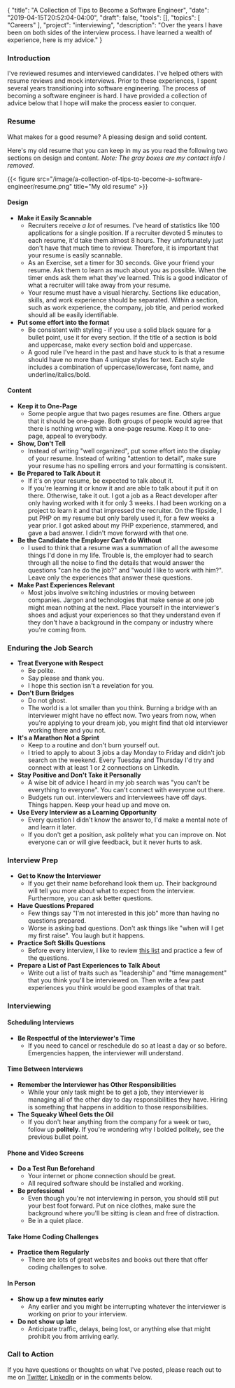 {
    "title": "A Collection of Tips to Become a Software Engineer",
    "date": "2019-04-15T20:52:04-04:00",
    "draft": false,
    "tools": [],
    "topics": [
        "Careers"
    ],
    "project": "interviewing",
    "description": "Over the years I have been on both sides of the interview process. I have learned a wealth of experience, here is my advice."
}

<!-- Templates

{{< youtube id >}} 
{{< figure src="/image/a-collection-of-tips-to-become-a-software-engineer/resume.png" title="My old resume" >}}

-->

<!-- Where to Post
    reddit cs careers
    Slack Hack.Diversity
    Twitter
    LinkedIn
    Instagram
 -->

### Introduction

I've reviewed resumes and interviewed candidates. I've helped others with resume reviews and mock interviews. Prior to these experiences, I spent several years transitioning into software engineering. The process of becoming a software engineer is hard. I have provided a collection of advice below that I hope will make the process easier to conquer. 

### Resume

What makes for a good resume? A pleasing design and solid content.

Here's my old resume that you can keep in my as you read the following two sections on design and content. *Note: The gray boxes are my contact info I removed.*

{{< figure src="/image/a-collection-of-tips-to-become-a-software-engineer/resume.png" title="My old resume" >}}

#### Design

- **Make it Easily Scannable** 
    - Recruiters receive *a lot* of resumes. I've heard of statistics like 100 applications for a single position. If a recruiter devoted 5 minutes to each resume, it'd take them almost 8 hours. They unfortunately just don't have that much time to review. Therefore, it is important that your resume is easily scannable.
    - As an Exercise, set a timer for 30 seconds. Give your friend your resume. Ask them to learn as much about you as possible. When the timer ends ask them what they've learned. This is a good indicator of what a recruiter will take away from your resume.
    - Your resume must have a visual hierarchy. Sections like education, skills, and work experience should be separated. Within a section, such as work experience, the company, job title, and period worked should all be easily identifiable.
- **Put some effort into the format** 
    - Be consistent with styling - if you use a solid black square for a bullet point, use it for every section. If the title of a section is bold and uppercase, make every section bold and uppercase.
    - A good rule I've heard in the past and have stuck to is that a resume should have no more than 4 unique styles for text. Each style includes a combination of uppercase/lowercase, font name, and underline/italics/bold. 

#### Content

- **Keep it to One-Page** 
    - Some people argue that two pages resumes are fine. Others argue that it should be one-page. Both groups of people would agree that there is nothing wrong with a one-page resume. Keep it to one-page, appeal to everybody. 
- **Show, Don't Tell**
    - Instead of writing "well organized", put some effort into the display of your resume. Instead of writing "attention to detail", make sure your resume has no spelling errors and your formatting is consistent.
- **Be Prepared to Talk About it** 
    - If it's on your resume, be expected to talk about it.
    - If you're learning it or know it and are able to talk about it put it on there. Otherwise, take it out. I got a job as a React developer after only having worked with it for only 3 weeks. I had been working on a project to learn it and that impressed the recruiter. On the flipside, I put PHP on my resume but only barely used it, for a few weeks a year prior. I got asked about my PHP experience, stammered, and gave a bad answer. I didn't move forward with that one.
- **Be the Candidate the Employer Can't do Without**
    - I used to think that a resume was a summation of all the awesome things I'd done in my life. Trouble is, the employer had to search through all the noise to find the details that would answer the questions "can he do the job?" and "would I like to work with him?". Leave only the experiences that answer these questions.
- **Make Past Experiences Relevant**
    - Most jobs involve switching industries or moving between companies. Jargon and technologies that make sense at one job might mean nothing at the next. Place yourself in the interviewer's shoes and adjust your experiences so that they understand even if they don't have a background in the company or industry where you're coming from.

### Enduring the Job Search

- **Treat Everyone with Respect**
    - Be polite.
    - Say please and thank you. 
    - I hope this section isn't a revelation for you.
- **Don't Burn Bridges**
    - Do not ghost.
    - The world is a lot smaller than you think. Burning a bridge with an interviewer might have no effect now. Two years from now, when you're applying to your dream job, you might find that old interviewer working there and you not.
- **It's a Marathon Not a Sprint**
    - Keep to a routine and don't burn yourself out. 
    - I tried to apply to about 3 jobs a day Monday to Friday and didn't job search on the weekend. Every Tuesday and Thursday I'd try and connect with at least 1 or 2 connections on LinkedIn. 
- **Stay Positive and Don't Take it Personally**
    - A wise bit of advice I heard in my job search was "you can't be everything to everyone". You can't connect with everyone out there.
    - Budgets run out. interviewers and interviewees have off days. Things happen. Keep your head up and move on.
- **Use Every Interview as a Learning Opportunity**
    - Every question I didn't know the answer to, I'd make a mental note of and learn it later. 
    - If you don't get a position, ask politely what you can improve on. Not everyone can or will give feedback, but it never hurts to ask. 

### Interview Prep

- **Get to Know the Interviewer**
    - If you get their name beforehand look them up. Their background will tell you more about what to expect from the interview. Furthermore, you can ask better questions.
- **Have Questions Prepared**
    - Few things say "I'm not interested in this job" more than having no questions prepared. 
    - Worse is asking bad questions. Don't ask things like "when will I get my first raise". You laugh but it happens.
- **Practice Soft Skills Questions**
    - Before every interview, I like to review [this list](https://www.themuse.com/advice/how-to-answer-the-31-most-common-interview-questions) and practice a few of the questions.
- **Prepare a List of Past Experiences to Talk About**
    - Write out a list of traits such as "leadership" and "time management" that you think you'll be interviewed on. Then write a few past experiences you think would be good examples of that trait.

### Interviewing

#### Scheduling Interviews

- **Be Respectful of the Interviewer's Time**
    - If you need to cancel or reschedule do so at least a day or so before. Emergencies happen, the interviewer will understand.

#### Time Between Interviews

- **Remember the Interviewer has Other Responsibilities**
    - While your only task might be to get a job, they interviewer is managing all of the other day to day responsibilities they have. Hiring is something that happens in addition to those responsibilities.
- **The Squeaky Wheel Gets the Oil**
    - If you don't hear anything from the company for a week or two, follow up **politely**. If you're wondering why I bolded politely, see the previous bullet point.


#### Phone and Video Screens

- **Do a Test Run Beforehand**
    - Your internet or phone connection should be great.
    - All required software should be installed and working.
- **Be professional**
    - Even though you're not interviewing in person, you should still put your best foot forward. Put on nice clothes, make sure the background where you'll be sitting is clean and free of distraction.
    - Be in a quiet place.
 
#### Take Home Coding Challenges

- **Practice them Regularly**
    - There are lots of great websites and books out there that offer coding challenges to solve.

#### In Person

- **Show up a few minutes early**
    - Any earlier and you might be interrupting whatever the interviewer is working on prior to your interview.
- **Do not show up late**
    - Anticipate traffic, delays, being lost, or anything else that might prohibit you from arriving early.

### Call to Action

If you have questions or thoughts on what I've posted, please reach out to me on [Twitter](https://twitter.com/travis_the_makr), [LinkedIn](https://www.linkedin.com/in/travisbumgarner/) or in the comments below.
